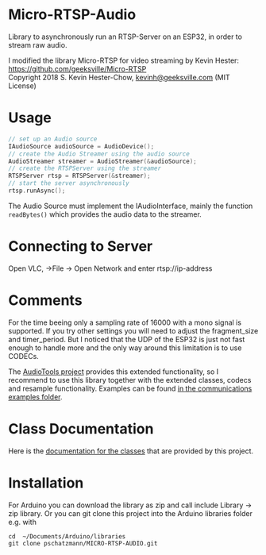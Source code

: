 # Micro-RTSP-Audio

Library to asynchronously run an RTSP-Server on an ESP32, in order to stream raw audio.

I modified the library Micro-RTSP for video streaming by Kevin Hester: https://github.com/geeksville/Micro-RTSP<br>
Copyright 2018 S. Kevin Hester-Chow, kevinh@geeksville.com (MIT License)

# Usage 

```C++
// set up an Audio source
IAudioSource audioSource = AudioDevice();
// create the Audio Streamer using the audio source
AudioStreamer streamer = AudioStreamer(&audioSource);    
// create the RTSPServer using the streamer
RTSPServer rtsp = RTSPServer(&streamer);
// start the server asynchronously 
rtsp.runAsync();
```

The Audio Source must implement the IAudioInterface, mainly the function `readBytes()` which provides the audio data to the streamer.

# Connecting to Server

Open VLC, ->File -> Open Network and enter rtsp://ip-address

# Comments

For the time beeing only a sampling rate of 16000 with a mono signal is supported. If you try other settings you will need to adjust the fragment_size and timer_period. But I noticed that the UDP of the ESP32 is just not fast enough to handle more and the only way around this limitation is to use CODECs.

The [AudioTools project](https://github.com/pschatzmann/arduino-audio-tools) provides this extended functionality, so I recommend to use this library together with the extended classes, codecs and resample functionality. Examples can be found [in the communications examples folder](https://github.com/pschatzmann/arduino-audio-tools/tree/main/examples/examples-communication/rtsp).

# Class Documentation

Here is the [documentation for the classes](https://pschatzmann.github.io/Micro-RTSP-Audio/docs/html/annotated.html) that are provided by this project. 

# Installation

For Arduino you can download the library as zip and call include Library -> zip library. Or you can git clone this project into the Arduino libraries folder e.g. with

```
cd  ~/Documents/Arduino/libraries
git clone pschatzmann/MICRO-RTSP-AUDIO.git
```
